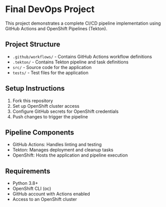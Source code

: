 # Final DevOps Project

This project demonstrates a complete CI/CD pipeline implementation using GitHub Actions and OpenShift Pipelines (Tekton).

## Project Structure

- `.github/workflows/` - Contains GitHub Actions workflow definitions
- `.tekton/` - Contains Tekton pipeline and task definitions
- `src/` - Source code for the application
- `tests/` - Test files for the application

## Setup Instructions

1. Fork this repository
2. Set up OpenShift cluster access
3. Configure GitHub secrets for OpenShift credentials
4. Push changes to trigger the pipeline

## Pipeline Components

- GitHub Actions: Handles linting and testing
- Tekton: Manages deployment and cleanup tasks
- OpenShift: Hosts the application and pipeline execution

## Requirements

- Python 3.8+
- OpenShift CLI (oc)
- GitHub account with Actions enabled
- Access to an OpenShift cluster 